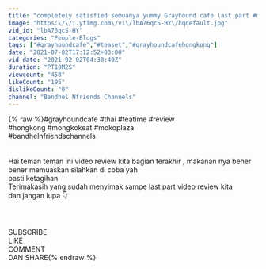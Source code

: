 ```yaml
---
title: "completely satisfied semuanya yummy Grayhound cafe last part #mongkokeast #mokoplaza"
image: "https:\/\/i.ytimg.com\/vi\/lbA76qcS-HY\/hqdefault.jpg"
vid_id: "lbA76qcS-HY"
categories: "People-Blogs"
tags: ["#grayhoundcafe","#teaset","#grayhoundcafehongkong"]
date: "2021-07-02T17:12:52+03:00"
vid_date: "2021-02-02T04:30:40Z"
duration: "PT10M2S"
viewcount: "458"
likeCount: "195"
dislikeCount: "0"
channel: "Bandhel Nfriends Channels"
---
```

{% raw %}#grayhoundcafe #thai #teatime #review<br />#hongkong #mongkokeat #mokoplaza<br />#bandhelnfriendschannels<br /><br /><br />Hai teman teman ini video review kita bagian terakhir , makanan nya bener bener memuaskan silahkan di coba yah <br />pasti ketagihan <br />Terimakasih yang sudah menyimak sampe last part video review kita <br />dan jangan lupa 👇<br /><br />_________________________<br />_________________________<br />SUBSCRIBE<br />LIKE<br />COMMENT<br />DAN SHARE{% endraw %}
